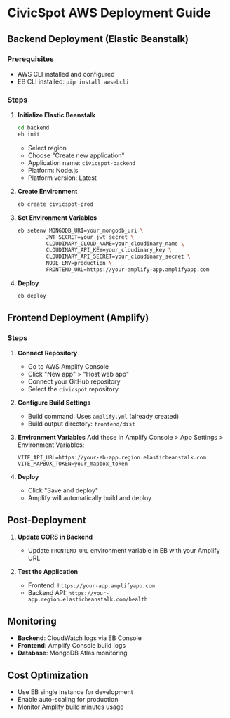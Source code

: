 # CivicSpot AWS Deployment Guide

## Backend Deployment (Elastic Beanstalk)

### Prerequisites
- AWS CLI installed and configured
- EB CLI installed: `pip install awsebcli`

### Steps

1. **Initialize Elastic Beanstalk**
   ```bash
   cd backend
   eb init
   ```
   - Select region
   - Choose "Create new application"
   - Application name: `civicspot-backend`
   - Platform: Node.js
   - Platform version: Latest

2. **Create Environment**
   ```bash
   eb create civicspot-prod
   ```

3. **Set Environment Variables**
   ```bash
   eb setenv MONGODB_URI=your_mongodb_uri \
            JWT_SECRET=your_jwt_secret \
            CLOUDINARY_CLOUD_NAME=your_cloudinary_name \
            CLOUDINARY_API_KEY=your_cloudinary_key \
            CLOUDINARY_API_SECRET=your_cloudinary_secret \
            NODE_ENV=production \
            FRONTEND_URL=https://your-amplify-app.amplifyapp.com
   ```

4. **Deploy**
   ```bash
   eb deploy
   ```

## Frontend Deployment (Amplify)

### Steps

1. **Connect Repository**
   - Go to AWS Amplify Console
   - Click "New app" > "Host web app"
   - Connect your GitHub repository
   - Select the `civicspot` repository

2. **Configure Build Settings**
   - Build command: Uses `amplify.yml` (already created)
   - Build output directory: `frontend/dist`

3. **Environment Variables**
   Add these in Amplify Console > App Settings > Environment Variables:
   ```
   VITE_API_URL=https://your-eb-app.region.elasticbeanstalk.com
   VITE_MAPBOX_TOKEN=your_mapbox_token
   ```

4. **Deploy**
   - Click "Save and deploy"
   - Amplify will automatically build and deploy

## Post-Deployment

1. **Update CORS in Backend**
   - Update `FRONTEND_URL` environment variable in EB with your Amplify URL

2. **Test the Application**
   - Frontend: `https://your-app.amplifyapp.com`
   - Backend API: `https://your-app.region.elasticbeanstalk.com/health`

## Monitoring

- **Backend**: CloudWatch logs via EB Console
- **Frontend**: Amplify Console build logs
- **Database**: MongoDB Atlas monitoring

## Cost Optimization

- Use EB single instance for development
- Enable auto-scaling for production
- Monitor Amplify build minutes usage